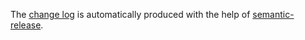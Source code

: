 The [change log](https://github.com/richardschneider/OpenBazaar-cli/releases) is automatically produced with
the help of [semantic-release](https://github.com/semantic-release/semantic-release).
